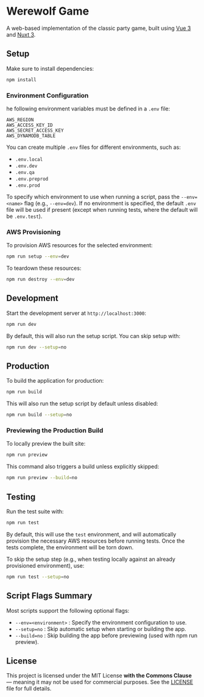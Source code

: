 # Werewolf Game

A web-based implementation of the classic party game, built using [Vue 3](https://vuejs.org/) and [Nuxt 3](https://nuxt.com/).

## Setup

Make sure to install dependencies:

```bash
npm install
```

### Environment Configuration

he following environment variables must be defined in a `.env` file:

```properties
AWS_REGION
AWS_ACCESS_KEY_ID
AWS_SECRET_ACCESS_KEY
AWS_DYNAMODB_TABLE
```

You can create multiple `.env` files for different environments, such as:

- `.env.local`
- `.env.dev`
- `.env.qa`
- `.env.preprod`
- `.env.prod`

To specify which environment to use when running a script, pass the `--env=<name>` flag (e.g., `--env=dev`). If no environment is specified, the default `.env` file will be used if present (except when running tests, where the default will be `.env.test`).

### AWS Provisioning

To provision AWS resources for the selected environment:

```bash
npm run setup --env=dev
```

To teardown these resources:

```bash
npm run destroy --env=dev
```

## Development

Start the development server at `http://localhost:3000`:

```bash
npm run dev
```

By default, this will also run the setup script. You can skip setup with:

```bash
npm run dev --setup=no
```

## Production

To build the application for production:

```bash
npm run build
```

This will also run the setup script by default unless disabled:

```bash
npm run build --setup=no
```

### Previewing the Production Build

To locally preview the built site:

```bash
npm run preview
```

This command also triggers a build unless explicitly skipped:

```bash
npm run preview --build=no
```

## Testing

Run the test suite with:

```bash
npm run test
```

By default, this will use the `test` environment, and will automatically provision the necessary AWS resources before running tests. Once the tests complete, the environment will be torn down.

To skip the setup step (e.g., when testing locally against an already provisioned environment), use:

```bash
npm run test --setup=no
```

## Script Flags Summary

Most scripts support the following optional flags:

- `--env=<environment>` : Specify the environment configuration to use.
- `--setup=no` : Skip automatic setup when starting or building the app.
- `--build=no` : Skip building the app before previewing (used with npm run preview).

## License

This project is licensed under the MIT License **with the Commons Clause** — meaning it may not be used for commercial purposes. See the [LICENSE](./LICENSE) file for full details.
